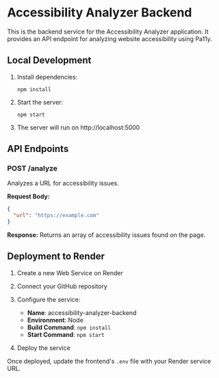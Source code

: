 # Accessibility Analyzer Backend

This is the backend service for the Accessibility Analyzer application. It provides an API endpoint for analyzing website accessibility using Pa11y.

## Local Development

1. Install dependencies:
   ```
   npm install
   ```

2. Start the server:
   ```
   npm start
   ```

3. The server will run on http://localhost:5000

## API Endpoints

### POST /analyze

Analyzes a URL for accessibility issues.

**Request Body:**
```json
{
  "url": "https://example.com"
}
```

**Response:**
Returns an array of accessibility issues found on the page.

## Deployment to Render

1. Create a new Web Service on Render
2. Connect your GitHub repository
3. Configure the service:
   - **Name**: accessibility-analyzer-backend
   - **Environment**: Node
   - **Build Command**: `npm install`
   - **Start Command**: `npm start`

4. Deploy the service

Once deployed, update the frontend's `.env` file with your Render service URL.
